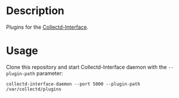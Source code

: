 Description
===========

Plugins for the [Collectd-Interface][1].

Usage
=====

Clone this repository and start Collectd-Interface daemon with the `--plugin-path` parameter:

    collectd-interface-daemon --port 5000 --plugin-path /var/collectd/plugins 

[1]: https://github.com/vpenso/collectd-interface
